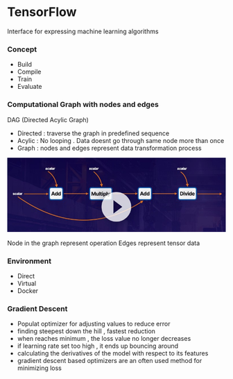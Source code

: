 # TensorFlow

Interface for expressing machine learning algorithms 

### Concept
* Build
* Compile
* Train
* Evaluate

### Computational Graph with nodes and edges 

DAG (Directed Acylic Graph)
* Directed : traverse the graph in predefined sequence
* Acylic : No looping . Data doesnt go through same node more than once
* Graph : nodes and edges represent data transformation process

<img src="img/one.jpg">

Node in the graph represent operation
Edges represent tensor data

### Environment
* Direct
* Virtual
* Docker 

### Gradient Descent
* Populat optimizer for adjusting values to reduce error 
* finding steepest down the hill , fastest reduction 
* when reaches minimum , the loss value no longer decreases
* if learning rate set too high , it ends up bouncing around 
* calculating the derivatives of the model with respect to its features 
* gradient descent based optimizers are an often used method for minimizing loss 

